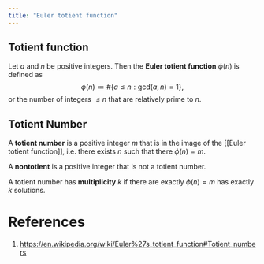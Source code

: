 ```yaml
---
title: "Euler totient function"
---
```


## Totient function
Let $a$ and $n$ be positive integers. Then the **Euler totient function** $\phi(n)$ is defined as
$$
\phi(n)\coloneqq \# \{a\leq n: \text{gcd}(a,n)=1\},
$$
or the number of integers $\leq n$ that are relatively prime to $n$.

## Totient Number
A **totient number** is a positive integer $m$ that is in the image of the [[Euler totient function]], i.e. there exists $n$ such that there $\phi(n)=m$.

A **nontotient** is a positive integer that is not a totient number.

A totient number has **multiplicity** $k$ if there are exactly $\phi(n)=m$ has exactly $k$ solutions.

# References
1. https://en.wikipedia.org/wiki/Euler%27s_totient_function#Totient_numbers
